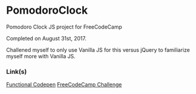 # PomodoroClock
Pomodoro Clock JS project for FreeCodeCamp

Completed on August 31st, 2017.

Challened myself to only use Vanilla JS for this versus jQuery to familiarize myself more with Vanilla JS.

### Link(s)
[Functional Codepen](https://codepen.io/Nestik/full/GvzgVw/)
[FreeCodeCamp Challenge](https://www.freecodecamp.org/challenges/build-a-pomodoro-clock)
